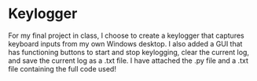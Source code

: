 # Keylogger
For my final project in class, I choose to create a keylogger that captures keyboard inputs from my own Windows desktop. I also added a GUI that has functioning buttons to start and stop keylogging, clear the current log, and save the current log as a .txt file. I have attached the .py file and a .txt file containing the full code used!
